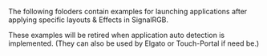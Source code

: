 The following foloders contain examples for launching applications after applying specific layouts & Effects in SignalRGB.

These examples will be retired when application auto detection is implemented.
(They can also be used by Elgato or Touch-Portal if need be.)